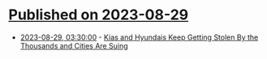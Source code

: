 # [Published on 2023-08-29](index.md)

* [2023-08-29, 03:30:00](https://tech.slashdot.org/story/23/08/29/0034244/kias-and-hyundais-keep-getting-stolen-by-the-thousands-and-cities-are-suing?utm_source=rss1.0mainlinkanon&utm_medium=feed) - [Kias and Hyundais Keep Getting Stolen By the Thousands and Cities Are Suing](https://tech.slashdot.org/story/23/08/29/0034244/kias-and-hyundais-keep-getting-stolen-by-the-thousands-and-cities-are-suing?utm_source=rss1.0mainlinkanon&utm_medium=feed)
